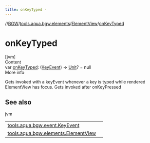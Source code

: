 ```yaml
---
title: onKeyTyped -
---
```

//[BGW](../../../index.md)/[tools.aqua.bgw.elements](../index.md)/[ElementView](index.md)/[onKeyTyped](on-key-typed.md)



# onKeyTyped  
[jvm]  
Content  
var [onKeyTyped](on-key-typed.md): ([KeyEvent](../../tools.aqua.bgw.event/-key-event/index.md)) -> [Unit](https://kotlinlang.org/api/latest/jvm/stdlib/kotlin/-unit/index.html)? = null  
More info  


Gets invoked with a keyEvent whenever a key is typed while rendered ElementView has focus. Gets invoked after onKeyPressed



## See also  
  
jvm  
  
| | |
|---|---|
| <a name="tools.aqua.bgw.elements/ElementView/onKeyTyped/#/PointingToDeclaration/"></a>[tools.aqua.bgw.event.KeyEvent](../../tools.aqua.bgw.event/-key-event/index.md)| <a name="tools.aqua.bgw.elements/ElementView/onKeyTyped/#/PointingToDeclaration/"></a>|
| <a name="tools.aqua.bgw.elements/ElementView/onKeyTyped/#/PointingToDeclaration/"></a>[tools.aqua.bgw.elements.ElementView](on-key-pressed.md)| <a name="tools.aqua.bgw.elements/ElementView/onKeyTyped/#/PointingToDeclaration/"></a>|
  
  




